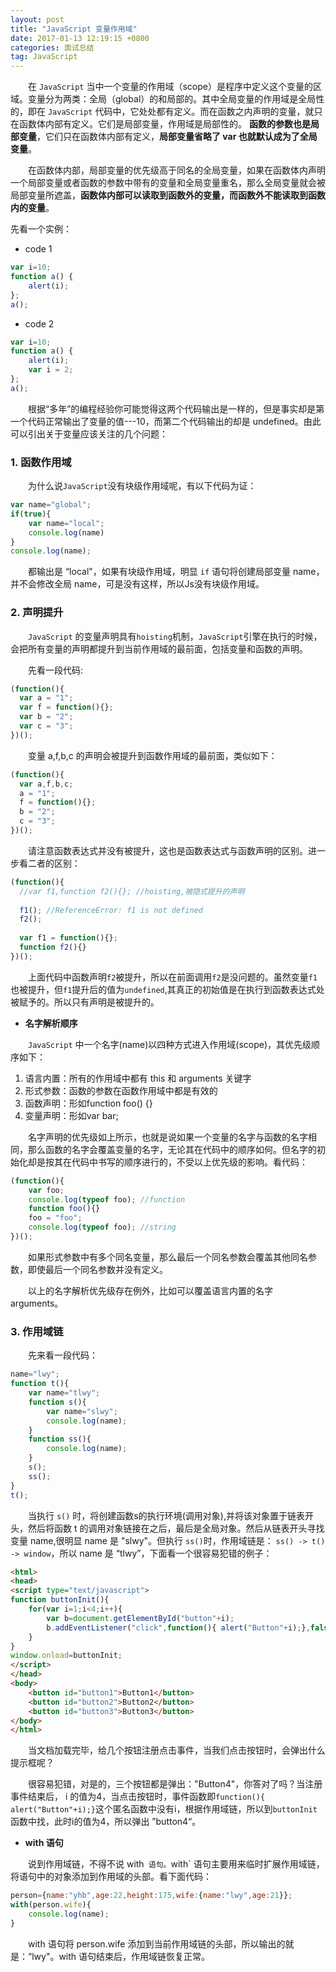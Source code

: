 ```yaml
---
layout: post
title: "JavaScript 变量作用域"
date: 2017-01-13 12:19:15 +0800
categories: 面试总结
tag: JavaScript
---
```


　　在 `JavaScript` 当中一个变量的作用域（scope）是程序中定义这个变量的区域。变量分为两类：全局（global）的和局部的。其中全局变量的作用域是全局性的，即在 `JavaScript` 代码中，它处处都有定义。而在函数之内声明的变量，就只在函数体内部有定义。它们是局部变量，作用域是局部性的。 **函数的参数也是局部变量**，它们只在函数体内部有定义，**局部变量省略了 var 也就默认成为了全局变量**。

　　在函数体内部，局部变量的优先级高于同名的全局变量，如果在函数体内声明一个局部变量或者函数的参数中带有的变量和全局变量重名，那么全局变量就会被局部变量所遮盖，**函数体内部可以读取到函数外的变量，而函数外不能读取到函数内的变量**。<!-- more -->

先看一个实例：

+ code 1

```js
var i=10;   
function a() {   
    alert(i);   
};   
a();  
```

+ code 2

```js
var i=10;   
function a() {   
    alert(i);   
    var i = 2;   
};   
a();   
```

　　根据“多年”的编程经验你可能觉得这两个代码输出是一样的，但是事实却是第一个代码正常输出了变量的值---10，而第二个代码输出的却是 undefined。由此可以引出关于变量应该关注的几个问题：

### 1. 函数作用域

　　为什么说`JavaScript`没有块级作用域呢，有以下代码为证：

```js
var name="global";  
if(true){  
    var name="local";  
    console.log(name)  
}  
console.log(name);  
```

　　都输出是 “local"，如果有块级作用域，明显 `if` 语句将创建局部变量 name，并不会修改全局 name，可是没有这样，所以Js没有块级作用域。

### 2. 声明提升

　　`JavaScript` 的变量声明具有`hoisting`机制，`JavaScript`引擎在执行的时候，会把所有变量的声明都提升到当前作用域的最前面，包括变量和函数的声明。

　　先看一段代码:

```js
(function(){
  var a = "1";
  var f = function(){};
  var b = "2";
  var c = "3";
})();
```

　　变量 a,f,b,c 的声明会被提升到函数作用域的最前面，类似如下：

```js
(function(){
  var a,f,b,c;
  a = "1";
  f = function(){};
  b = "2";
  c = "3";
})();
```

　　请注意函数表达式并没有被提升，这也是函数表达式与函数声明的区别。进一步看二者的区别：

```js
(function(){
  //var f1,function f2(){}; //hoisting,被隐式提升的声明
 
  f1(); //ReferenceError: f1 is not defined
  f2();
 
  var f1 = function(){};
  function f2(){}
})();
```

　　上面代码中函数声明`f2`被提升，所以在前面调用`f2`是没问题的。虽然变量`f1`也被提升，但`f1`提升后的值为`undefined`,其真正的初始值是在执行到函数表达式处被赋予的。所以只有声明是被提升的。

+ **名字解析顺序**

　　`JavaScript` 中一个名字(name)以四种方式进入作用域(scope)，其优先级顺序如下：

1. 语言内置：所有的作用域中都有 this 和 arguments 关键字
2. 形式参数：函数的参数在函数作用域中都是有效的
3. 函数声明：形如function foo() {}
4. 变量声明：形如var bar;

　　名字声明的优先级如上所示，也就是说如果一个变量的名字与函数的名字相同，那么函数的名字会覆盖变量的名字，无论其在代码中的顺序如何。但名字的初始化却是按其在代码中书写的顺序进行的，不受以上优先级的影响。看代码：

```js
(function(){
    var foo;
    console.log(typeof foo); //function
    function foo(){}
    foo = "foo";
    console.log(typeof foo); //string
})();
```

　　如果形式参数中有多个同名变量，那么最后一个同名参数会覆盖其他同名参数，即使最后一个同名参数并没有定义。
  
　　以上的名字解析优先级存在例外，比如可以覆盖语言内置的名字arguments。

### 3. 作用域链

　　先来看一段代码：

```js
name="lwy";  
function t(){  
    var name="tlwy";  
    function s(){  
        var name="slwy";  
        console.log(name);  
    }  
    function ss(){  
        console.log(name);  
    }  
    s();  
    ss();  
}  
t();  
```

　　当执行 `s()` 时，将创建函数s的执行环境(调用对象),并将该对象置于链表开头，然后将函数 t 的调用对象链接在之后，最后是全局对象。然后从链表开头寻找变量 name,很明显 name 是 "slwy"。但执行 `ss()`时，作用域链是： `ss() -> t() -> window`，所以 name 是 “tlwy”，下面看一个很容易犯错的例子：

```html
<html>  
<head>  
<script type="text/javascript">  
function buttonInit(){  
    for(var i=1;i<4;i++){  
        var b=document.getElementById("button"+i);  
        b.addEventListener("click",function(){ alert("Button"+i);},false);  
    }  
}  
window.onload=buttonInit;  
</script>  
</head>  
<body>  
    <button id="button1">Button1</button>  
    <button id="button2">Button2</button>  
    <button id="button3">Button3</button>  
</body>  
</html>  
```

　　当文档加载完毕，给几个按钮注册点击事件，当我们点击按钮时，会弹出什么提示框呢？

　　很容易犯错，对是的，三个按钮都是弹出："Button4"，你答对了吗？当注册事件结束后， i 的值为4，当点击按钮时，事件函数即`function(){ alert("Button"+i);}`这个匿名函数中没有i，根据作用域链，所以到`buttonInit`函数中找，此时i的值为4，所以弹出 ”button4“。

+ **with 语句**

　　说到作用域链，不得不说 with` 语句。`with` 语句主要用来临时扩展作用域链，将语句中的对象添加到作用域的头部。看下面代码：

```js
person={name:"yhb",age:22,height:175,wife:{name:"lwy",age:21}};  
with(person.wife){  
    console.log(name);  
}  
```

　　with 语句将 person.wife 添加到当前作用域链的头部，所以输出的就是：“lwy"。with 语句结束后，作用域链恢复正常。